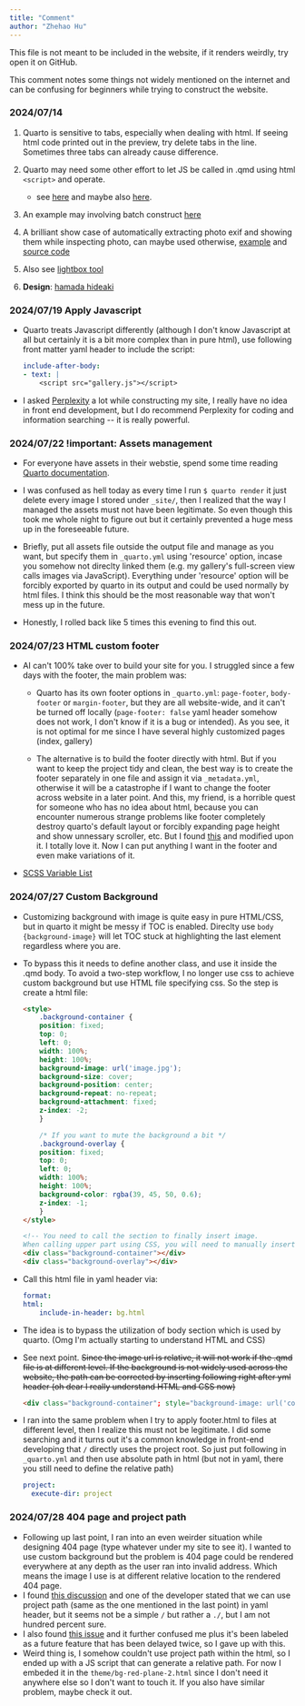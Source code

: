 ```yaml
---
title: "Comment"
author: "Zhehao Hu"
---
```

This file is not meant to be included in the website, if it renders weirdly, try open it on GitHub.

This comment notes some things not widely mentioned on the internet and can be confusing for beginners while trying to construct the website.

### 2024/07/14 

1. Quarto is sensitive to tabs, especially when dealing with html. If seeing html code printed out in the preview, try delete tabs in the line. Sometimes three tabs can already cause difference.

2. Quarto may need some other effort to let JS be called in .qmd using html `<script>` and operate. 
    - see [here](https://github.com/quarto-dev/quarto-cli/discussions/4179) and maybe also [here](https://forum.posit.co/t/quarto-equivalent-to-exclude-yaml-command-in-distill/148758).

3. An example may involving batch construct [here](https://b.bapt.xyz/posts/gallery/#generating-the-page-with-quarto)

4. A brilliant show case of automatically extracting photo exif and showing them while inspecting photo, can maybe used otherwise, [example](https://rfsaldanha.github.io/photos/photos.html) and [source code](https://github.com/rfsaldanha/rfsaldanha.github.io/blob/main/photos/photos.qmd) 

5. Also see [lightbox tool](https://github.com/quarto-ext/lightbox?tab=readme-ov-file)

6. **Design**: [hamada hideaki](https://github.com/quarto-ext/lightbox?tab=readme-ov-file) 

### 2024/07/19 Apply Javascript

- Quarto treats Javascript differently (although I don't know Javascript at all but certainly it is a bit more complex than in pure html), use following front matter yaml header to include the script:

    ```yaml
    include-after-body: 
    - text: |
        <script src="gallery.js"></script>
    ```

- I asked [Perplexity](https://perplexity.ai) a lot while constructing my site, I really have no idea in front end development, but I do recommend Perplexity for coding and information searching -- it is really powerful.

### 2024/07/22 !important: Assets management

- For everyone have assets in their webstie, spend some time reading [Quarto documentation](https://quarto.org/docs/websites/website-tools.html#site-resources).

- I was confused as hell today as every time I run `$ quarto render` it just delete every image I stored under `_site/`, then I realized that the way I managed the assets must not have been legitimate. So even though this took me whole night to figure out but it certainly prevented a huge mess up in the foreseeable future.

- Briefly, put all assets file outside the output file and manage as you want, but specify them in `_quarto.yml` using 'resource' option, incase you somehow not direclty linked them (e.g. my gallery's full-screen view calls images via JavaScript). Everything under 'resource' option will be forcibly exported by quarto in its output and could be used normally by html files. I think this should be the most reasonable way that won't mess up in the future.

- Honestly, I rolled back like 5 times this evening to find this out.

### 2024/07/23 HTML custom footer

- AI can't 100% take over to build your site for you. I struggled since a few days with the footer, the main problem was:

    - Quarto has its own footer options in `_quarto.yml`: `page-footer`, `body-footer` or `margin-footer`, but they are all website-wide, and it can't be turned off locally (`page-footer: false` yaml header somehow does not work, I don't know if it is a bug or intended). As you see, it is not optimal for me since I have several highly customized pages (index, gallery)

    - The alternative is to build the footer directly with html. But if you want to keep the project tidy and clean, the best way is to create the footer separately in one file and assign it via `_metadata.yml`, otherwise it will be a catastrophe if I want to change the footer across website in a later point. And this, my friend, is a horrible quest for someone who has no idea about html, because you can encounter numerous strange problems like footer completely destroy quarto's default layout or forcibly expanding page height and show unnessary scroller, etc. But I found [this](https://albert-rapp.de/posts/13_quarto_blog_writing_guide/13_quarto_blog_writing_guide#add-a-footer-below-blog-posts) and modified upon it. I totally love it. Now I can put anything I want in the footer and even make variations of it.

- [SCSS Variable List](https://github.com/twbs/bootstrap/blob/main/scss/_variables.scss)

### 2024/07/27 Custom Background

- Customizing background with image is quite easy in pure HTML/CSS, but in quarto it might be messy if TOC is enabled. Direclty use `body {background-image}` will let TOC stuck at highlighting the last element regardless where you are.

- To bypass this it needs to define another class, and use it inside the .qmd body. To avoid a two-step workflow, I no longer use css to achieve custom background but use HTML file specifying css. So the step is create a html file:

    ```html
    <style>
        .background-container {
        position: fixed;
        top: 0;
        left: 0;
        width: 100%;
        height: 100%;
        background-image: url('image.jpg');
        background-size: cover;
        background-position: center;
        background-repeat: no-repeat;
        background-attachment: fixed;
        z-index: -2;
        }

        /* If you want to mute the background a bit */
        .background-overlay {
        position: fixed;
        top: 0;
        left: 0;
        width: 100%;
        height: 100%;
        background-color: rgba(39, 45, 50, 0.6);
        z-index: -1;
        }
    </style>

    <!-- You need to call the section to finally insert image.
    When calling upper part using CSS, you will need to manually insert the part below in MD body. -->
    <div class="background-container"></div>
    <div class="background-overlay"></div>
    ```

- Call this html file in yaml header via:

    ```yaml
    format:
    html:
        include-in-header: bg.html
    ```

- The idea is to bypass the utilization of body section which is used by quarto. (Omg I'm actually starting to understand HTML and CSS)

- See next point. ~~Since the image url is relative, it will not work if the .qmd file is at different level. If the background is not widely used across the website, the path can be corrected by inserting following right after yml header (oh dear I really understand HTML and CSS now)~~

    ```html
    <div class="background-container"; style="background-image: url('corrected/image.jpg');"></div>
    ```

- I ran into the same problem when I try to apply footer.html to files at different level, then I realize this must not be legitimate. I did some searching and it turns out it's a common knowledge in front-end developing that `/` directly uses the project root. So just put following in `_quarto.yml` and then use absolute path in html (but not in yaml, there you still need to define the relative path) 

    ```yaml
    project:
      execute-dir: project
    ```
    
### 2024/07/28 404 page and project path

- Following up last point, I ran into an even weirder situation while designing 404 page (type whatever under my site to see it). I wanted to use custom background but the problem is 404 page could be rendered everywhere at any depth as the user ran into invalid address. Which means the image I use is at different relative location to the rendered 404 page.
- I found [this discussion](https://github.com/quarto-dev/quarto-cli/issues/5284#issuecomment-1533526078) and one of the developer stated that we can use project path (same as the one mentioned in the last point) in yaml header, but it seems not be a simple `/` but rather a `./`, but I am not hundred percent sure. 
- I also found [this issue](https://github.com/quarto-dev/quarto-cli/issues/3788) and it further confused me plus it's been labeled as a future feature that has been delayed twice, so I gave up with this.
- Weird thing is, I somehow couldn't use project path within the html, so I ended up with a JS script that can generate a relative path. For now I embeded it in the `theme/bg-red-plane-2.html` since I don't need it anywhere else so I don't want to touch it. If you also have similar problem, maybe check it out.

<!-- ### 2024/08/13 Avoid using absolute path from system root - setup crontab to sync files

- I was still struggling with file path in quarto. I recently rearranged my zotero files and I now save the main library structure at local but use zotfile and betterbix to store the assets in iCloud so I can access from different location.
- The things is, my quarto project, including the one I use for research writing, are both local. I tried many ways but couldn't let pandoc recognize the .bib file I stored in iCloud. (I tried relative path, environment variables both in _environment or in /.zshrc)
- So I came up with the solution that I will store the bib file local, and let cron (a tool built in the Unix/Linux system) to sync that file to icloud automatically. 
- The setup:
    - `$ crontab -e` to open editor (probably in terminal)
    
    ```bash
    */30 * * * * cp /path/to/source/file /path/to/destination/ >> /path/to/log/file 2>&1
    ```

    to setup, where `*/30 * * * *` means excute every 30 minutes.
    - If you are using default editor (vim) like me, hit esc, type `:wq`, hit enter, then it should show `crontab: installing new crontab`.
    - `$ crontab -l` to see if it is installed correctly. -->